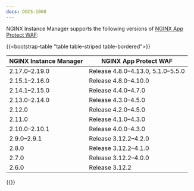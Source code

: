 ```yaml
---
docs: DOCS-1068
---
```


NGINX Instance Manager supports the following versions of [NGINX App Protect WAF](https://docs.nginx.com/nginx-app-protect/):

{{<bootstrap-table "table table-striped table-bordered">}}

| NGINX Instance Manager | NGINX App Protect WAF              |
|------------------------|------------------------------------|
| 2.17.0–2.19.0          | Release 4.8.0–4.13.0, 5.1.0–5.5.0 |
| 2.15.1–2.16.0          | Release 4.8.0–4.10.0              |
| 2.14.1–2.15.0          | Release 4.4.0–4.7.0               |
| 2.13.0–2.14.0          | Release 4.3.0–4.5.0               |
| 2.12.0                 | Release 4.2.0–4.5.0               |
| 2.11.0                 | Release 4.1.0–4.3.0               |
| 2.10.0–2.10.1          | Release 4.0.0–4.3.0               |
| 2.9.0–2.9.1            | Release 3.12.2–4.2.0              |
| 2.8.0                  | Release 3.12.2–4.1.0              |
| 2.7.0                  | Release 3.12.2–4.0.0              |
| 2.6.0                  | Release 3.12.2                    |

{{</bootstrap-table>}}

